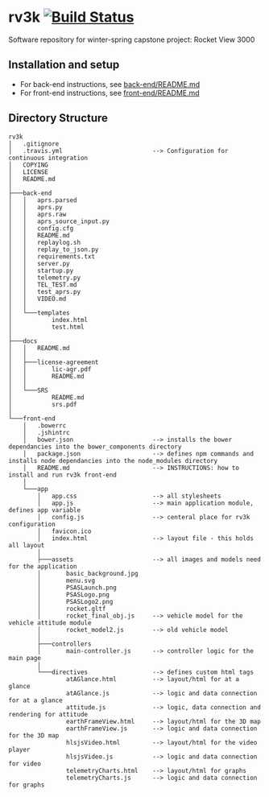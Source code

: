 # rv3k  [![Build Status](https://travis-ci.org/patter5/rv3k.svg?branch=dev)](https://travis-ci.org/patter5/rv3k)


Software repository for winter-spring capstone project: Rocket View 3000

## Installation and setup
- For back-end instructions, see [back-end/README.md](https://github.com/patter5/rv3k/tree/dev/back-end#back-end-directory)
- For front-end instructions, see [front-end/README.md](https://github.com/patter5/rv3k/tree/dev/front-end#front-end-preliminary-directory)

## Directory Structure

```
rv3k
│   .gitignore
│   .travis.yml                         --> Configuration for continuous integration
│   COPYING
│   LICENSE
│   README.md
│
├───back-end
│   │   aprs.parsed
│   │   aprs.py
│   │   aprs.raw
│   │   aprs_source_input.py
│   │   config.cfg
│   │   README.md
│   │   replaylog.sh
│   │   replay_to_json.py
│   │   requirements.txt
│   │   server.py
│   │   startup.py
│   │   telemetry.py
│   │   TEL_TEST.md
│   │   test_aprs.py
│   │   VIDEO.md
│   │
│   └───templates
│           index.html
│           test.html
│
├───docs
│   │   README.md
│   │
│   ├───license-agreement
│   │       lic-agr.pdf
│   │       README.md
│   │
│   └───SRS
│           README.md
│           srs.pdf
│
└───front-end
    │   .bowerrc        
    │   .jshintrc
    │   bower.json                      --> installs the bower dependancies into the bower_components directory              
    │   package.json                    --> defines npm commands and installs node dependancies into the node_modules directory
    │   README.md                       --> INSTRUCTIONS: how to install and run rv3k front-end 
    │
    └───app
        │   app.css                     --> all stylesheets 
        │   app.js                      --> main application module, defines app variable
        │   config.js                   --> centeral place for rv3k configuration
        │   favicon.ico
        │   index.html                  --> layout file - this holds all layout
        │
        ├───assets                      --> all images and models need for the application
        │       basic_background.jpg
        │       menu.svg
        │       PSASLaunch.png
        │       PSASLogo.png
        │       PSASLogo2.png
        │       rocket.gltf             
        │       rocket_final_obj.js     --> vehicle model for the vehicle attitude module
        │       rocket_model2.js        --> old vehicle model 
        │
        ├───controllers
        │       main-controller.js      --> controller logic for the main page
        │
        └───directives                  --> defines custom html tags
                atAGlance.html          --> layout/html for at a glance 
                atAGlance.js            --> logic and data connection for at a glance
                attitude.js             --> logic, data connection and rendering for attitude
                earthFrameView.html     --> layout/html for the 3D map
                earthFrameView.js       --> logic and data connection for the 3D map
                hlsjsVideo.html         --> layout/html for the video player
                hlsjsVideo.js           --> logic and data connection for video
                telemetryCharts.html    --> layout/html for graphs
                telemetryCharts.js      --> logic and data connection for graphs
```
